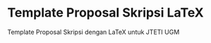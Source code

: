 Template Proposal Skripsi LaTeX
=========================

Template Proposal Skripsi dengan LaTeX untuk JTETI UGM
